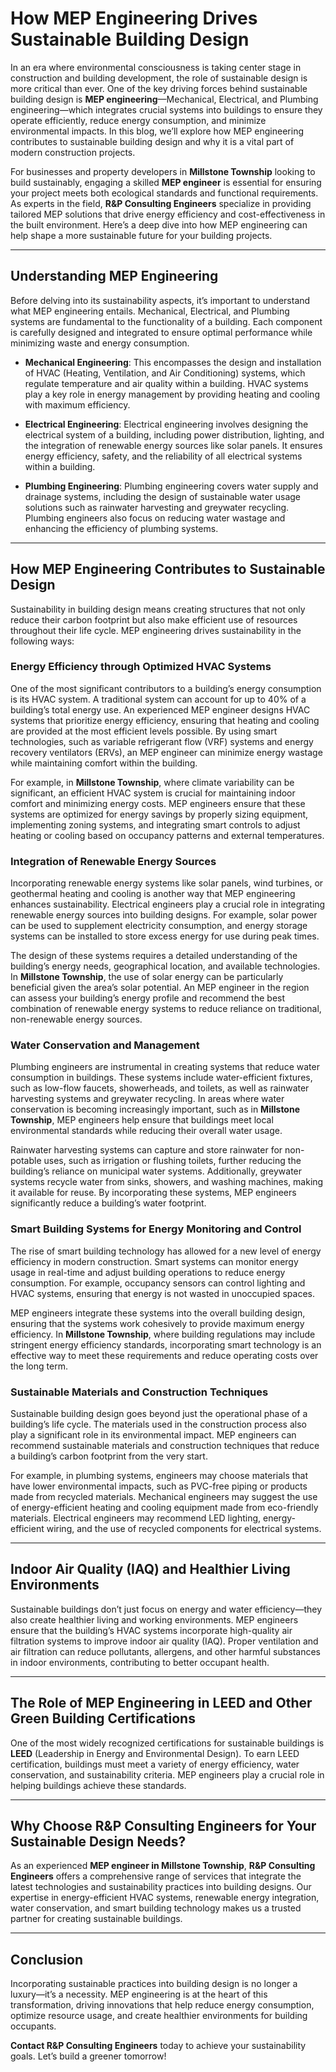 # How MEP Engineering Drives Sustainable Building Design

In an era where environmental consciousness is taking center stage in construction and building development, the role of sustainable design is more critical than ever. One of the key driving forces behind sustainable building design is **MEP engineering**—Mechanical, Electrical, and Plumbing engineering—which integrates crucial systems into buildings to ensure they operate efficiently, reduce energy consumption, and minimize environmental impacts. In this blog, we’ll explore how MEP engineering contributes to sustainable building design and why it is a vital part of modern construction projects.

For businesses and property developers in **Millstone Township** looking to build sustainably, engaging a skilled **MEP engineer** is essential for ensuring your project meets both ecological standards and functional requirements. As experts in the field, **R&P Consulting Engineers** specialize in providing tailored MEP solutions that drive energy efficiency and cost-effectiveness in the built environment. Here’s a deep dive into how MEP engineering can help shape a more sustainable future for your building projects.

---

## Understanding MEP Engineering

Before delving into its sustainability aspects, it’s important to understand what MEP engineering entails. Mechanical, Electrical, and Plumbing systems are fundamental to the functionality of a building. Each component is carefully designed and integrated to ensure optimal performance while minimizing waste and energy consumption.

- **Mechanical Engineering**: This encompasses the design and installation of HVAC (Heating, Ventilation, and Air Conditioning) systems, which regulate temperature and air quality within a building. HVAC systems play a key role in energy management by providing heating and cooling with maximum efficiency.

- **Electrical Engineering**: Electrical engineering involves designing the electrical system of a building, including power distribution, lighting, and the integration of renewable energy sources like solar panels. It ensures energy efficiency, safety, and the reliability of all electrical systems within a building.

- **Plumbing Engineering**: Plumbing engineering covers water supply and drainage systems, including the design of sustainable water usage solutions such as rainwater harvesting and greywater recycling. Plumbing engineers also focus on reducing water wastage and enhancing the efficiency of plumbing systems.

---

## How MEP Engineering Contributes to Sustainable Design

Sustainability in building design means creating structures that not only reduce their carbon footprint but also make efficient use of resources throughout their life cycle. MEP engineering drives sustainability in the following ways:

### Energy Efficiency through Optimized HVAC Systems

One of the most significant contributors to a building’s energy consumption is its HVAC system. A traditional system can account for up to 40% of a building’s total energy use. An experienced MEP engineer designs HVAC systems that prioritize energy efficiency, ensuring that heating and cooling are provided at the most efficient levels possible. By using smart technologies, such as variable refrigerant flow (VRF) systems and energy recovery ventilators (ERVs), an MEP engineer can minimize energy wastage while maintaining comfort within the building.

For example, in **Millstone Township**, where climate variability can be significant, an efficient HVAC system is crucial for maintaining indoor comfort and minimizing energy costs. MEP engineers ensure that these systems are optimized for energy savings by properly sizing equipment, implementing zoning systems, and integrating smart controls to adjust heating or cooling based on occupancy patterns and external temperatures.

### Integration of Renewable Energy Sources

Incorporating renewable energy systems like solar panels, wind turbines, or geothermal heating and cooling is another way that MEP engineering enhances sustainability. Electrical engineers play a crucial role in integrating renewable energy sources into building designs. For example, solar power can be used to supplement electricity consumption, and energy storage systems can be installed to store excess energy for use during peak times.

The design of these systems requires a detailed understanding of the building’s energy needs, geographical location, and available technologies. In **Millstone Township**, the use of solar energy can be particularly beneficial given the area’s solar potential. An MEP engineer in the region can assess your building’s energy profile and recommend the best combination of renewable energy systems to reduce reliance on traditional, non-renewable energy sources.

### Water Conservation and Management

Plumbing engineers are instrumental in creating systems that reduce water consumption in buildings. These systems include water-efficient fixtures, such as low-flow faucets, showerheads, and toilets, as well as rainwater harvesting systems and greywater recycling. In areas where water conservation is becoming increasingly important, such as in **Millstone Township**, MEP engineers help ensure that buildings meet local environmental standards while reducing their overall water usage.

Rainwater harvesting systems can capture and store rainwater for non-potable uses, such as irrigation or flushing toilets, further reducing the building’s reliance on municipal water systems. Additionally, greywater systems recycle water from sinks, showers, and washing machines, making it available for reuse. By incorporating these systems, MEP engineers significantly reduce a building’s water footprint.

### Smart Building Systems for Energy Monitoring and Control

The rise of smart building technology has allowed for a new level of energy efficiency in modern construction. Smart systems can monitor energy usage in real-time and adjust building operations to reduce energy consumption. For example, occupancy sensors can control lighting and HVAC systems, ensuring that energy is not wasted in unoccupied spaces.

MEP engineers integrate these systems into the overall building design, ensuring that the systems work cohesively to provide maximum energy efficiency. In **Millstone Township**, where building regulations may include stringent energy efficiency standards, incorporating smart technology is an effective way to meet these requirements and reduce operating costs over the long term.

### Sustainable Materials and Construction Techniques

Sustainable building design goes beyond just the operational phase of a building’s life cycle. The materials used in the construction process also play a significant role in its environmental impact. MEP engineers can recommend sustainable materials and construction techniques that reduce a building’s carbon footprint from the very start.

For example, in plumbing systems, engineers may choose materials that have lower environmental impacts, such as PVC-free piping or products made from recycled materials. Mechanical engineers may suggest the use of energy-efficient heating and cooling equipment made from eco-friendly materials. Electrical engineers may recommend LED lighting, energy-efficient wiring, and the use of recycled components for electrical systems.

---

## Indoor Air Quality (IAQ) and Healthier Living Environments

Sustainable buildings don’t just focus on energy and water efficiency—they also create healthier living and working environments. MEP engineers ensure that the building’s HVAC systems incorporate high-quality air filtration systems to improve indoor air quality (IAQ). Proper ventilation and air filtration can reduce pollutants, allergens, and other harmful substances in indoor environments, contributing to better occupant health.

---

## The Role of MEP Engineering in LEED and Other Green Building Certifications

One of the most widely recognized certifications for sustainable buildings is **LEED** (Leadership in Energy and Environmental Design). To earn LEED certification, buildings must meet a variety of energy efficiency, water conservation, and sustainability criteria. MEP engineers play a crucial role in helping buildings achieve these standards.

---

## Why Choose R&P Consulting Engineers for Your Sustainable Design Needs?

As an experienced **MEP engineer in Millstone Township**, **R&P Consulting Engineers** offers a comprehensive range of services that integrate the latest technologies and sustainability practices into building designs. Our expertise in energy-efficient HVAC systems, renewable energy integration, water conservation, and smart building technology makes us a trusted partner for creating sustainable buildings.

---

## Conclusion

Incorporating sustainable practices into building design is no longer a luxury—it’s a necessity. MEP engineering is at the heart of this transformation, driving innovations that help reduce energy consumption, optimize resource usage, and create healthier environments for building occupants.

**Contact R&P Consulting Engineers** today to achieve your sustainability goals. Let’s build a greener tomorrow!
